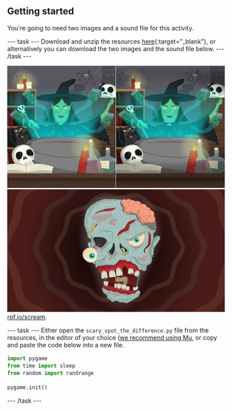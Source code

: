 ## Getting started

You're going to need two images and a sound file for this activity.

--- task ---
Download and unzip the resources [here](http://rpf.io/p/en/scary-spot-the-difference-go){:target="_blank"}, or alternatively you can download the two images and the sound file below.
--- /task ---

![image](images/spot_the_diff.png)
![image](images/scary_face.png)
[rpf.io/scream](http://rpf.io/scream).

--- task ---
Either open the `scary_spot_the_difference.py` file from the resources, in the editor of your choice ([we recommend using Mu](https://projects.raspberrypi.org/en/projects/getting-started-with-mu), or copy and paste the code below into a new file.

```python
import pygame
from time import sleep
from random import randrange

pygame.init()
```
--- /task ---
